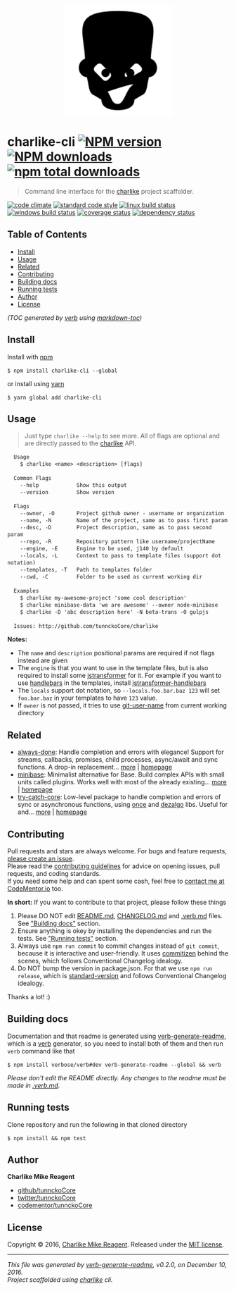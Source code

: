 <p align="center">
  <a href="https://github.com/tunnckoCore/charlike">
    <img height="250" width="250" src="./logo.png">
  </a>
</p>

# charlike-cli [![NPM version](https://img.shields.io/npm/v/charlike-cli.svg?style=flat)](https://www.npmjs.com/package/charlike-cli) [![NPM downloads](https://img.shields.io/npm/dm/charlike-cli.svg?style=flat)](https://npmjs.org/package/charlike-cli) [![npm total downloads][downloads-img]][downloads-url]

> Command line interface for the [charlike][] project scaffolder.

[![code climate][codeclimate-img]][codeclimate-url] 
[![standard code style][standard-img]][standard-url] 
[![linux build status][travis-img]][travis-url] 
[![windows build status][appveyor-img]][appveyor-url] 
[![coverage status][coveralls-img]][coveralls-url] 
[![dependency status][david-img]][david-url]

## Table of Contents
- [Install](#install)
- [Usage](#usage)
- [Related](#related)
- [Contributing](#contributing)
- [Building docs](#building-docs)
- [Running tests](#running-tests)
- [Author](#author)
- [License](#license)

_(TOC generated by [verb](https://github.com/verbose/verb) using [markdown-toc](https://github.com/jonschlinkert/markdown-toc))_

## Install
Install with [npm](https://www.npmjs.com/)

```
$ npm install charlike-cli --global
```

or install using [yarn](https://yarnpkg.com)

```
$ yarn global add charlike-cli
```

## Usage
> Just type `charlike --help` to see more. All of flags are optional
and are directly passed to the [charlike][] API.

```
  Usage
    $ charlike <name> <description> [flags]

  Common Flags
    --help            Show this output
    --version         Show version

  Flags
    --owner, -O       Project github owner - username or organization
    --name, -N        Name of the project, same as to pass first param
    --desc, -D        Project description, same as to pass second param
    --repo, -R        Repository pattern like username/projectName
    --engine, -E      Engine to be used, j140 by default
    --locals, -L      Context to pass to template files (support dot notation)
    --templates, -T   Path to templates folder
    --cwd, -C         Folder to be used as current working dir

  Examples
    $ charlike my-awesome-project 'some cool description'
    $ charlike minibase-data 'we are awesome' --owner node-minibase
    $ charlike -D 'abc description here' -N beta-trans -O gulpjs

  Issues: http://github.com/tunnckoCore/charlike
```

**Notes:**

- The `name` and `description` positional params are required if not flags instead are given
- The `engine` is that you want to use in the template files, but is also required to install some [jstransformer][] for it. For example if you want to use [handlebars][] in the templates, install [jstransformer-handlebars][]
- The `locals` support dot notation, so `--locals.foo.bar.baz 123` will set `foo.bar.baz` in your templates to have `123` value.
- If `owner` is not passed, it tries to use [git-user-name][] from current working directory

## Related
- [always-done](https://www.npmjs.com/package/always-done): Handle completion and errors with elegance! Support for streams, callbacks, promises, child processes, async/await and sync functions. A drop-in replacement… [more](https://github.com/hybridables/always-done#readme) | [homepage](https://github.com/hybridables/always-done#readme "Handle completion and errors with elegance! Support for streams, callbacks, promises, child processes, async/await and sync functions. A drop-in replacement for [async-done][] - pass 100% of its tests plus more")
- [minibase](https://www.npmjs.com/package/minibase): Minimalist alternative for Base. Build complex APIs with small units called plugins. Works well with most of the already existing… [more](https://github.com/node-minibase/minibase#readme) | [homepage](https://github.com/node-minibase/minibase#readme "Minimalist alternative for Base. Build complex APIs with small units called plugins. Works well with most of the already existing [base][] plugins.")
- [try-catch-core](https://www.npmjs.com/package/try-catch-core): Low-level package to handle completion and errors of sync or asynchronous functions, using [once][] and [dezalgo][] libs. Useful for and… [more](https://github.com/hybridables/try-catch-core#readme) | [homepage](https://github.com/hybridables/try-catch-core#readme "Low-level package to handle completion and errors of sync or asynchronous functions, using [once][] and [dezalgo][] libs. Useful for and used in higher-level libs such as [always-done][] to handle completion of anything.")

## Contributing
Pull requests and stars are always welcome. For bugs and feature requests, [please create an issue](https://github.com/tunnckoCore/charlike-cli/issues/new).  
Please read the [contributing guidelines](CONTRIBUTING.md) for advice on opening issues, pull requests, and coding standards.  
If you need some help and can spent some cash, feel free to [contact me at CodeMentor.io](https://www.codementor.io/tunnckocore?utm_source=github&utm_medium=button&utm_term=tunnckocore&utm_campaign=github) too.

**In short:** If you want to contribute to that project, please follow these things

1. Please DO NOT edit [README.md](README.md), [CHANGELOG.md](CHANGELOG.md) and [.verb.md](.verb.md) files. See ["Building docs"](#building-docs) section.
2. Ensure anything is okey by installing the dependencies and run the tests. See ["Running tests"](#running-tests) section.
3. Always use `npm run commit` to commit changes instead of `git commit`, because it is interactive and user-friendly. It uses [commitizen][] behind the scenes, which follows Conventional Changelog idealogy.
4. Do NOT bump the version in package.json. For that we use `npm run release`, which is [standard-version][] and follows Conventional Changelog idealogy.

Thanks a lot! :)

## Building docs
Documentation and that readme is generated using [verb-generate-readme][], which is a [verb][] generator, so you need to install both of them and then run `verb` command like that

```
$ npm install verbose/verb#dev verb-generate-readme --global && verb
```

_Please don't edit the README directly. Any changes to the readme must be made in [.verb.md](.verb.md)._

## Running tests
Clone repository and run the following in that cloned directory

```
$ npm install && npm test
```

## Author
**Charlike Mike Reagent**

+ [github/tunnckoCore](https://github.com/tunnckoCore)
+ [twitter/tunnckoCore](http://twitter.com/tunnckoCore)
+ [codementor/tunnckoCore](https://codementor.io/tunnckoCore)

## License
Copyright © 2016, [Charlike Mike Reagent](http://i.am.charlike.online). Released under the [MIT license](LICENSE).

***

_This file was generated by [verb-generate-readme](https://github.com/verbose/verb-generate-readme), v0.2.0, on December 10, 2016._  
_Project scaffolded using [charlike][] cli._

[always-done]: https://github.com/hybridables/always-done
[async-done]: https://github.com/gulpjs/async-done
[base]: https://github.com/node-base/base
[charlike]: https://github.com/tunnckocore/charlike
[commitizen]: https://github.com/commitizen/cz-cli
[dezalgo]: https://github.com/npm/dezalgo
[git-user-name]: https://github.com/jonschlinkert/git-user-name
[handlebars]: http://www.handlebarsjs.com/
[jstransformer]: https://github.com/jstransformers/jstransformer
[once]: https://github.com/isaacs/once
[standard-version]: https://github.com/conventional-changelog/standard-version
[verb-generate-readme]: https://github.com/verbose/verb-generate-readme
[verb]: https://github.com/verbose/verb

[downloads-url]: https://www.npmjs.com/package/charlike-cli
[downloads-img]: https://img.shields.io/npm/dt/charlike-cli.svg

[codeclimate-url]: https://codeclimate.com/github/tunnckoCore/charlike-cli
[codeclimate-img]: https://img.shields.io/codeclimate/github/tunnckoCore/charlike-cli.svg

[travis-url]: https://travis-ci.org/tunnckoCore/charlike-cli
[travis-img]: https://img.shields.io/travis/tunnckoCore/charlike-cli/master.svg?label=linux

[appveyor-url]: https://ci.appveyor.com/project/tunnckoCore/charlike-cli
[appveyor-img]: https://img.shields.io/appveyor/ci/tunnckoCore/charlike-cli/master.svg?label=windows

[coveralls-url]: https://coveralls.io/r/tunnckoCore/charlike-cli
[coveralls-img]: https://img.shields.io/coveralls/tunnckoCore/charlike-cli.svg

[david-url]: https://david-dm.org/tunnckoCore/charlike-cli
[david-img]: https://img.shields.io/david/tunnckoCore/charlike-cli.svg

[standard-url]: https://github.com/feross/standard
[standard-img]: https://img.shields.io/badge/code%20style-standard-brightgreen.svg

[jstransformer-handlebars]: https://github.com/jstransformers/jstransformer-handlebars